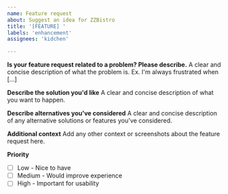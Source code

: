 ```yaml
---
name: Feature request
about: Suggest an idea for ZZBistro
title: '[FEATURE] '
labels: 'enhancement'
assignees: 'kidchen'

---
```


**Is your feature request related to a problem? Please describe.**
A clear and concise description of what the problem is. Ex. I'm always frustrated when [...]

**Describe the solution you'd like**
A clear and concise description of what you want to happen.

**Describe alternatives you've considered**
A clear and concise description of any alternative solutions or features you've considered.

**Additional context**
Add any other context or screenshots about the feature request here.

**Priority**
- [ ] Low - Nice to have
- [ ] Medium - Would improve experience
- [ ] High - Important for usability
